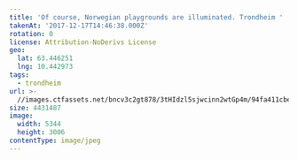 ```yaml
---
title: 'Of course, Norwegian playgrounds are illuminated. Trondheim '
takenAt: '2017-12-17T14:46:38.000Z'
rotation: 0
license: Attribution-NoDerivs License
geo:
  lat: 63.446251
  lng: 10.442973
tags:
  - trondheim
url: >-
  //images.ctfassets.net/bncv3c2gt878/3tHIdzl5sjwcinn2wtGp4m/94fa411cbe555918bb1ac5153bdf0d36/of-course-norwegian-playgrounds-are-illuminated-trondheim_39111639001_o
size: 4431487
image:
  width: 5344
  height: 3006
contentType: image/jpeg
---
```


